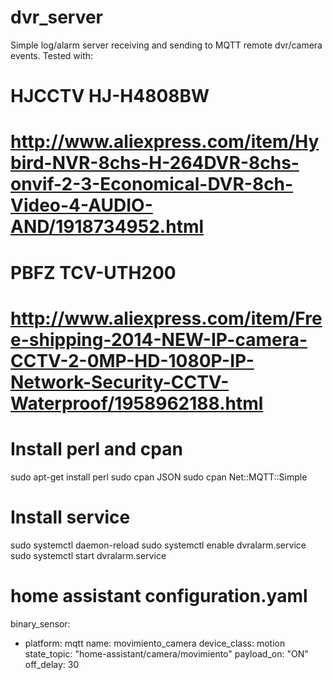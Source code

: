 # dvr_server

Simple log/alarm server receiving and sending to MQTT remote dvr/camera events. Tested with:

# HJCCTV HJ-H4808BW
# http://www.aliexpress.com/item/Hybird-NVR-8chs-H-264DVR-8chs-onvif-2-3-Economical-DVR-8ch-Video-4-AUDIO-AND/1918734952.html
#
# PBFZ TCV-UTH200
# http://www.aliexpress.com/item/Free-shipping-2014-NEW-IP-camera-CCTV-2-0MP-HD-1080P-IP-Network-Security-CCTV-Waterproof/1958962188.html
#
#

# Install perl and cpan

sudo apt-get install perl
sudo cpan JSON
sudo cpan Net::MQTT::Simple

# Install service

sudo systemctl daemon-reload
sudo systemctl enable dvralarm.service
sudo systemctl start dvralarm.service

# home assistant configuration.yaml

binary_sensor:
  - platform: mqtt
    name: movimiento_camera
    device_class: motion
    state_topic: "home-assistant/camera/movimiento"
    payload_on: "ON"
    off_delay: 30
